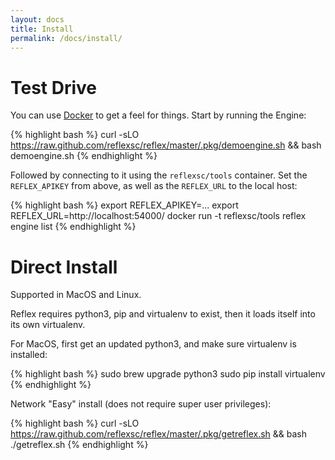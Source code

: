 ```yaml
---
layout: docs
title: Install
permalink: /docs/install/
---
```


# Test Drive

You can use [Docker](https://www.docker.com/products/overview) to get a feel for things.  Start by running the Engine:

{% highlight bash %}
curl -sLO https://raw.github.com/reflexsc/reflex/master/.pkg/demoengine.sh && bash demoengine.sh
{% endhighlight %}

Followed by connecting to it using the `reflexsc/tools` container.  Set the `REFLEX_APIKEY` from above, as well as the `REFLEX_URL` to the local host:

{% highlight bash %}
export REFLEX_APIKEY=...
export REFLEX_URL=http://localhost:54000/
docker run -t reflexsc/tools reflex engine list
{% endhighlight %}

# Direct Install

Supported in MacOS and Linux.

Reflex requires python3, pip and virtualenv to exist, then it loads itself into its own virtualenv.

For MacOS, first get an updated python3, and make sure virtualenv is installed:

{% highlight bash %}
sudo brew upgrade python3
sudo pip install virtualenv
{% endhighlight %}

Network "Easy" install (does not require super user privileges):

{% highlight bash %}
curl -sLO https://raw.github.com/reflexsc/reflex/master/.pkg/getreflex.sh && bash ./getreflex.sh
{% endhighlight %}

